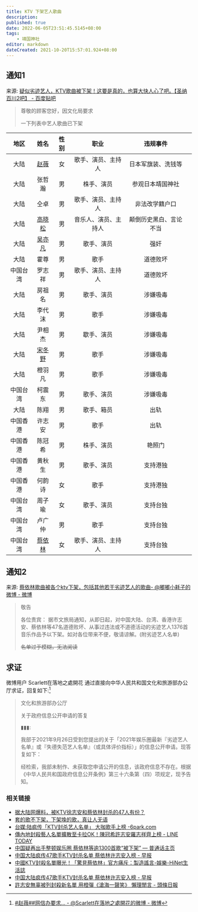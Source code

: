 ```yaml
---
title: KTV 下架艺人歌曲
description:
published: true
date: 2022-06-05T23:51:45.5145+08:00
tags:
    - 靖国神社
editor: markdown
dateCreated: 2021-10-20T15:57:01.924+08:00
---
```


## 通知1

来源: [疑似劣迹艺人，KTV歌曲被下架！这要是真的，也算大快人心了吧。【圣纳百川2吧】 - 百度贴吧](https://web.archive.org/web/20211020075242/https://tieba.baidu.com/p/7578973670)

> 尊敬的顾客您好，因文化局要求
>
> 一下列表中艺人歌曲已下架

|   地区   |             姓名              | 性别 |         职业         |        违规事件        |     |
|:--------:|:-----------------------------:|:----:|:--------------------:|:----------------------:| --- |
|   大陆   |   [赵薇](/people/赵薇.md)   |  女  |  歌手、演员、主持人  |   日本军旗装、洗钱等   |     |
|   大陆   |            张哲瀚             |  男  |      株手、演员      |    参观日本靖国神社    |     |
|   大陆   |             仝卓              |  男  |  歌手、演员、主持人  |     非法改学籍户口     |     |
|   大陆   | [高晓松](/people/高晓松.md) |  男  | 音乐人、演员、主持人 | 颠倒历史黑白、言论不当 |     |
|   大陆   | [吴亦凡](/people/吴亦凡.md) |  男  |      歌手、演员      |          强奸          |     |
|   大陆   |             霍尊              |  男  |         歌手         |        道德败坏        |     |
| 中国台湾 |            罗志祥             |  男  |  歌手、演员、主持人  |        道德败坏        |     |
|   大陆   |            房祖名             |  男  |      歌手、演员      |        涉嫌吸毒        |     |
|   大陆   |            李代沫             |  男  |         歌手         |        涉嫌吸毒        |     |
|   大陆   |            尹相杰             |  男  |      歇手、演员      |        涉嫌吸毒        |     |
|   大陆   | [宋冬野](/people/宋冬野.md) |  男  |         歌手         |        涉嫌吸毒        |     |
|   大陆   |            橙羽凡             |  男  |         歌手         |        涉嫌吸毒        |     |
| 中国台湾 |            柯震东             |  男  |      歌手、演员      |        涉嫌吸毒        |     |
|   大陆   |             陈翔              |  男  |      歌手、箱员      |          出轨          |     |
| 中国香港 |            许志安             |  男  |         歌手         |          出轨          |     |
| 中国香港 |            陈冠希             |  男  |      株手、演员      |         艳照门         |     |
| 中国香港 |            黄秋生             |  男  |      歌手、演员      |        支持港独        |     |
| 中国香港 |            何韵诗             |  女  |         歌手         |        支持港独        |     |
| 中国台湾 |            周子瑜             |  女  |      歌手、演员      |        支持台独        |     |
| 中国台湾 |            卢广仲             |  男  |         歌手         |        支持台独        |     |
| 中国台湾 |  [蔡依林](/people/蔡依林)   |  女  |  歌手、演员、主持人  |        支持台独        |     |

## 通知2

来源: [蔡依林歌曲被各个ktv下架，包括其他若干劣迹艺人的歌曲 ​​​ - @嘟嘟小耗子的微博 - 微博](https://archive.md/F0PwB "https://weibo.com/5821283785/KD8aC4Ts3")

> 敬告
>
> 各位贵宾： 据市文旅局通知，从即日起，对中国大陆、台湾、香港许志安、蔡依林等47名道德败坏、从事过违法或不道德活动的劣迹艺人1376首音乐作品予以下架。如对各位带来不便，敬请谅解。(附劣迹艺人名单)
>
> ~~名单过于模糊，无法阅读~~

## 求证

微博用户 Scarlett在落地之處開花 通过直接向中华人民共和国文化和旅游部办公厅求证，回复如下:[^KDujXyhrH]

[^KDujXyhrH]: [#赵薇##网信办要求... - @Scarlett在落地之處開花的微博 - 微博](https://archive.md/uePkC "https://weibo.com/1910913772/KDujXyhrH")

> 文化和旅游部办公厅
>
> 关于政府信息公开申请的答复
>
> ▮▮▮:
>
> 我部于2021年9月26日受到您提出的关于「2021年娱乐圈最新『劣迹艺人名单』或『失德失范艺人名单』（或具体评价指标）」的信息公开申请。现答复如下：
>
> 经检索，我部未制作、未获取您申请公开的信息，该政府信息不存在。根据《中华人民共和国政府信息公开条例》第三十六条第（四）项规定，现予告知。

### 相关链接

+ [据大陆网爆料，被KTV徐志安和蔡依林封杀的47人有份？](https://web.archive.org/web/20211020073605/https://remonews.com/hongkong/据大陆网爆料，被ktv徐志安和蔡依林封杀的47人有份/)
+ [套的歌不下架，下架堍的歌，真让人无语](https://web.archive.org/web/20211020082053/https://www.douban.com/group/topic/250100677/)
+ [台媒:陆疯传「KTV封杀艺人名单」 大咖歌手上榜 -6park.com](https://web.archive.org/web/20211020073646/https://www.6parknews.com/newspark/view.php?app=news&act=view&nid=512422)
+ [傳內地封殺藝人名單擴散至卡拉OK！陳冠希許志安羅志祥齊上榜 - LINE TODAY](https://web.archive.org/web/20211020092423/https://today.line.me/hk/v2/article/wJ0XKB0)
+ [中国疑再出手整顿娱乐圈 蔡依林等逾1300首歌“被下架” — 普通话主页](https://web.archive.org/web/20211019065303/https://www.rfa.org/mandarin/Xinwen/wul1018b-10182021042752.html)
+ [中国大陆疯传47歌手KTV封杀名单 蔡依林许志安入榜 - 早报](https://web.archive.org/web/20211019173454/https://www.zaobao.com.sg/entertainment/story20211018-1204498)
+ [中國KTV封殺名單曝光！「驚見蔡依林」官方痛斥：製造謠言-娛樂-HiNet生活誌](https://times.hinet.net/news/23560623)
+ [中国大陆疯传47歌手KTV封杀名单 蔡依林许志安入榜 - 早报](https://web.archive.org/web/20211019173454/https://www.zaobao.com.sg/entertainment/story20211018-1204498)
+ [許志安無辜被列封殺新名單 用橙彈《滄海一聲笑》 懶理閒言 - 頭條日報](https://web.archive.org/web/20211020124019/https://hd.stheadline.com/life/ent/realtime/2263929/即時-娛樂-許志安無辜被列封殺新名單-用橙彈-滄海一聲笑-懶理閒言)
